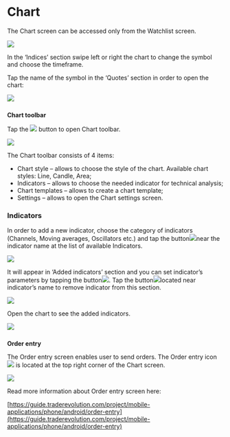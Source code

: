 # Chart

The Chart screen can be accessed only from the Watchlist screen.

![](../../../.gitbook/assets/1%20%2896%29.png)

In the ‘Indices’ section swipe left or right the chart to change the symbol and choose the timeframe.

Tap the name of the symbol in the ‘Quotes’ section in order to open the chart:

![](../../../.gitbook/assets/2%20%2883%29.png)

### **Chart toolbar** 

Tap the ![](../../../.gitbook/assets/2-kopiya.png) button to open Chart toolbar.

![](../../../.gitbook/assets/3%20%2876%29.png)

The Chart toolbar consists of 4 items:

* Chart style – allows to choose the style of the chart. Available chart styles: Line, Candle, Area;
* Indicators – allows to choose the needed indicator for technical analysis; 
* Chart templates – allows to create a chart template;
* Settings – allows to open the Chart settings screen.

### **Indicators**

In order to add a new indicator, choose the category of indicators \(Channels, Moving averages, Oscillators etc.\) and tap the button![](../../../.gitbook/assets/add.%20%282%29.jpg)near the indicator name at the list of available Indicators.

![](../../../.gitbook/assets/4%20%2853%29.png)

It will appear in ‘Added indicators’ section and you can set indicator’s parameters by tapping the button![](../../../.gitbook/assets/modify%20%281%29.jpg). Tap the button![](../../../.gitbook/assets/delete..jpg)located near indicator’s name to remove indicator from this section.

![](../../../.gitbook/assets/5%20%2847%29.png)

Open the chart to see the added indicators.

![](../../../.gitbook/assets/6%20%2838%29.png)

### **Order entry** 

The Order entry screen enables user to send orders. The Order entry icon ![](../../../.gitbook/assets/md%20%282%29.png) is located at the top right corner of the Chart screen.

![](../../../.gitbook/assets/7%20%2830%29.png)

Read more information about Order entry screen here:

[https://guide.traderevolution.com/project/mobile-applications/phone/android/order-entry](https://guide.traderevolution.com/project/mobile-applications/phone/android/order-entry)



